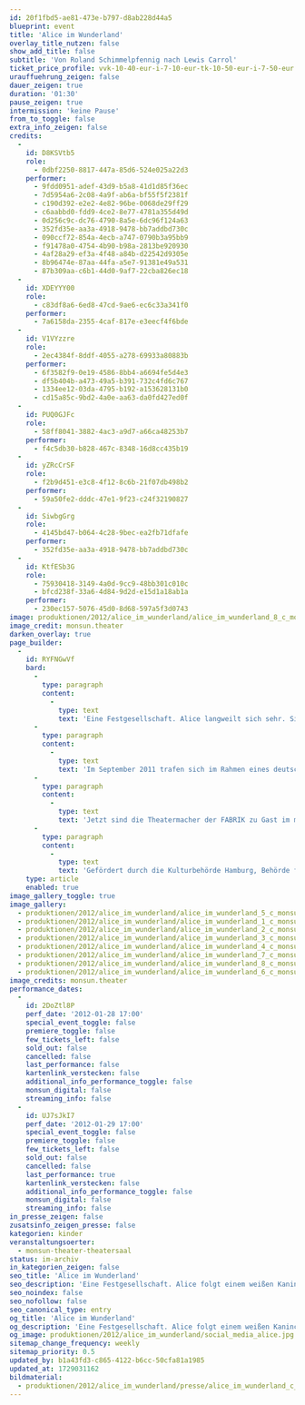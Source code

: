 ```yaml
---
id: 20f1fbd5-ae81-473e-b797-d8ab228d44a5
blueprint: event
title: 'Alice im Wunderland'
overlay_title_nutzen: false
show_add_title: false
subtitle: 'Von Roland Schimmelpfennig nach Lewis Carrol'
ticket_price_profile: vvk-10-40-eur-i-7-10-eur-tk-10-50-eur-i-7-50-eur
urauffuehrung_zeigen: false
dauer_zeigen: true
duration: '01:30'
pause_zeigen: true
intermission: 'keine Pause'
from_to_toggle: false
extra_info_zeigen: false
credits:
  -
    id: D8KSVtb5
    role:
      - 0dbf2250-8817-447a-85d6-524e025a22d3
    performer:
      - 9fdd0951-adef-43d9-b5a8-41d1d85f36ec
      - 7d5954a6-2c08-4a9f-ab6a-bf55f5f2381f
      - c190d392-e2e2-4e82-96be-0068de29ff29
      - c6aabbd0-fdd9-4ce2-8e77-4781a355d49d
      - 0d256c9c-dc76-4790-8a5e-6dc96f124a63
      - 352fd35e-aa3a-4918-9478-bb7addbd730c
      - 090ccf72-854a-4ecb-a747-0790b3a95bb9
      - f91478a0-4754-4b90-b98a-2813be920930
      - 4af28a29-ef3a-4f48-a84b-d22542d9305e
      - 8b96474e-87aa-44fa-a5e7-91381e49a531
      - 87b309aa-c6b1-44d0-9af7-22cba826ec18
  -
    id: XDEYYY00
    role:
      - c83df8a6-6ed8-47cd-9ae6-ec6c33a341f0
    performer:
      - 7a6158da-2355-4caf-817e-e3eecf4f6bde
  -
    id: V1VYzzre
    role:
      - 2ec4384f-8ddf-4055-a278-69933a80883b
    performer:
      - 6f3582f9-0e19-4586-8bb4-a6694fe5d4e3
      - df5b404b-a473-49a5-b391-732c4fd6c767
      - 1334ee12-03da-4795-b192-a153628131b0
      - cd15a85c-9bd2-4a0e-aa63-da0fd427ed0f
  -
    id: PUQ0GJFc
    role:
      - 58ff8041-3882-4ac3-a9d7-a66ca48253b7
    performer:
      - f4c5db30-b828-467c-8348-16d8cc435b19
  -
    id: yZRcCrSF
    role:
      - f2b9d451-e3c8-4f12-8c6b-21f07db498b2
    performer:
      - 59a50fe2-dddc-47e1-9f23-c24f32190827
  -
    id: SiwbgGrg
    role:
      - 4145bd47-b064-4c28-9bec-ea2fb71dfafe
    performer:
      - 352fd35e-aa3a-4918-9478-bb7addbd730c
  -
    id: KtfESb3G
    role:
      - 75930418-3149-4a0d-9cc9-48bb301c010c
      - bfcd238f-33a6-4d84-9d2d-e15d1a18ab1a
    performer:
      - 230ec157-5076-45d0-8d68-597a5f3d0743
image: produktionen/2012/alice_im_wunderland/alice_im_wunderland_8_c_monsun.theater.jpg
image_credit: monsun.theater
darken_overlay: true
page_builder:
  -
    id: RYFNGwVf
    bard:
      -
        type: paragraph
        content:
          -
            type: text
            text: 'Eine Festgesellschaft. Alice langweilt sich sehr. Sie schläft im Garten ein. Plötzlich ist da ein weißes Kaninchen. Alice folgt ihm in den Kaninchenbau und fällt tief hinab in den Schacht bis zum Mittelpunkt der Erde ins Wunderland. Hier gehen die Uhren anders. Nichts ist, wie es scheint. Alice trifft die seltsamsten Gestalten, wie den verrückten Hutmacher, die Grinsekatze, den Hasen März, das unzertrennliche Paar Diedeldum und Diedeldei und löst mit Humpty Dumpty das Rätsel des „Burggoven“.'
      -
        type: paragraph
        content:
          -
            type: text
            text: 'Im September 2011 trafen sich im Rahmen eines deutsch/russischen Jugendkulturaustausch die jungen Theatermacher der Kinder- und Jugendtheaterwerkstatt der FABRIK Stiftung Hamburg mit den jungen Musikern des Rimski-Korskow-Konservatoriums und des St. Petersburger Kulturkomitees, sowie mit den jungen Sängern des staatl. Musiktheaters Zazerkalie St. Petersburg, um gemeinsam unter der Leitung der Regisseurin, Francoise Hüsges, das Theaterstück „Alice im Wunderland“ von Roland Schimmelpfennig sowohl in Hamburg als auch in St. Petersburg auf die Bühne zu bringen. Mit der Unterstützung der Kulturbehörde Hamburg und des St. Petersburger Kulturkomitee fanden die Aufführungen am 1. und 2. Oktober 2011 in der FABRIK und am 7. und 8. Oktober 2011 in dem staatl. Musiktheater Zazerkalie statt.'
      -
        type: paragraph
        content:
          -
            type: text
            text: 'Jetzt sind die Theatermacher der FABRIK zu Gast im monsun theater und laden zur Reise ins Wunderland ein. Die St. Petersburger Musiker werden vertreten durch die Pianistin, Emily Liu.'
      -
        type: paragraph
        content:
          -
            type: text
            text: 'Gefördert durch die Kulturbehörde Hamburg, Behörde für Arbeit, Soziales, Familie und Integration, St. Petersburger Kulturkomitee, Stiftung Deutsch-Russischer Jugendaustausch, Freundeskreis FABRIK e.V., staatl. Musiktheater Zazerkalie St. Petersburg, Grone Textilwerkstatt NähGut.'
    type: article
    enabled: true
image_gallery_toggle: true
image_gallery:
  - produktionen/2012/alice_im_wunderland/alice_im_wunderland_5_c_monsun.theater.jpg
  - produktionen/2012/alice_im_wunderland/alice_im_wunderland_1_c_monsun.theater.jpg
  - produktionen/2012/alice_im_wunderland/alice_im_wunderland_2_c_monsun.theater.jpg
  - produktionen/2012/alice_im_wunderland/alice_im_wunderland_3_c_monsun.theater.jpg
  - produktionen/2012/alice_im_wunderland/alice_im_wunderland_4_c_monsun.theater.jpg
  - produktionen/2012/alice_im_wunderland/alice_im_wunderland_7_c_monsun.theater.jpg
  - produktionen/2012/alice_im_wunderland/alice_im_wunderland_8_c_monsun.theater.jpg
  - produktionen/2012/alice_im_wunderland/alice_im_wunderland_6_c_monsun.theater.jpg
image_credits: monsun.theater
performance_dates:
  -
    id: 2DoZtl8P
    perf_date: '2012-01-28 17:00'
    special_event_toggle: false
    premiere_toggle: false
    few_tickets_left: false
    sold_out: false
    cancelled: false
    last_performance: false
    kartenlink_verstecken: false
    additional_info_performance_toggle: false
    monsun_digital: false
    streaming_info: false
  -
    id: UJ7sJkI7
    perf_date: '2012-01-29 17:00'
    special_event_toggle: false
    premiere_toggle: false
    few_tickets_left: false
    sold_out: false
    cancelled: false
    last_performance: true
    kartenlink_verstecken: false
    additional_info_performance_toggle: false
    monsun_digital: false
    streaming_info: false
in_presse_zeigen: false
zusatsinfo_zeigen_presse: false
kategorien: kinder
veranstaltungsoerter:
  - monsun-theater-theatersaal
status: im-archiv
in_kategorien_zeigen: false
seo_title: 'Alice im Wunderland'
seo_description: 'Eine Festgesellschaft. Alice folgt einem weißen Kaninchen in den Kaninchenbau und fällt tief hinab in den Schacht bis zum Mittelpunkt der Erde ins Wunderland.'
seo_noindex: false
seo_nofollow: false
seo_canonical_type: entry
og_title: 'Alice im Wunderland'
og_description: 'Eine Festgesellschaft. Alice folgt einem weißen Kaninchen in den Kaninchenbau und fällt tief hinab in den Schacht bis zum Mittelpunkt der Erde ins Wunderland.'
og_image: produktionen/2012/alice_im_wunderland/social_media_alice.jpg
sitemap_change_frequency: weekly
sitemap_priority: 0.5
updated_by: b1a43fd3-c865-4122-b6cc-50cfa81a1985
updated_at: 1729031162
bildmaterial:
  - produktionen/2012/alice_im_wunderland/presse/alice_im_wunderland_c_monsun.zip
---
```

